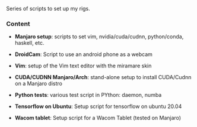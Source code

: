 Series of scripts to set up my rigs.

### Content

- **Manjaro setup**: scripts to set vim, nvidia/cuda/cudnn, python/conda, haskell, etc.

- **DroidCam**: Script to use an android phone as a webcam

- **Vim**: setup of the Vim text editor with the miramare skin

- **CUDA/CUDNN Manjaro/Arch**: stand-alone setup to install CUDA/Cudnn on a Manjaro distro

- **Python tests**: various test script in PYthon: daemon, numba

- **Tensorflow on Ubuntu**: Setup script for tensorflow on ubuntu 20.04

- **Wacom tablet**: Setup script for a Wacom Tablet (tested on Manjaro)

